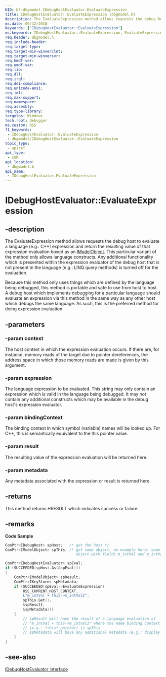 ```yaml
---
UID: NF:dbgmodel.IDebugHostEvaluator.EvaluateExpression
title: IDebugHostEvaluator::EvaluateExpression (dbgmodel.h)
description: The EvaluateExpression method allows requests the debug host to evaluate a language (that is C++) expression and return the resulting value of that expression evaluation boxed as an IModelObject.
ms.date: 09/12/2018
keywords: ["IDebugHostEvaluator::EvaluateExpression"]
ms.keywords: IDebugHostEvaluator::EvaluateExpression, EvaluateExpression, IDebugHostEvaluator.EvaluateExpression, IDebugHostEvaluator::EvaluateExpression, IDebugHostEvaluator.EvaluateExpression
req.header: dbgmodel.h
req.include-header: 
req.target-type: 
req.target-min-winverclnt: 
req.target-min-winversvr: 
req.kmdf-ver: 
req.umdf-ver: 
req.lib: 
req.dll: 
req.irql: 
req.ddi-compliance: 
req.unicode-ansi: 
req.idl: 
req.max-support: 
req.namespace: 
req.assembly: 
req.type-library: 
targetos: Windows
tech.root: debugger
ms.custom: RS5
f1_keywords:
 - IDebugHostEvaluator::EvaluateExpression
 - dbgmodel/IDebugHostEvaluator::EvaluateExpression
topic_type:
 - apiref
api_type:
 - COM
api_location:
 - dbgmodel.h
api_name:
 - IDebugHostEvaluator.EvaluateExpression
---
```


# IDebugHostEvaluator::EvaluateExpression


## -description

The EvaluateExpression method allows requests the debug host to evaluate a language (e.g.: C++) expression and return the resulting value of that expression evaluation boxed as an [IModelObject](nn-dbgmodel-imodelobject.md). This particular variant of the method only allows language constructs. Any additional functionality which is presented within the expression evaluator of the debug host that is not present in the language (e.g.: LINQ query methods) is turned off for the evaluation. 

Because this method only uses things which are defined by the language being debugged, this method is portable and safe to use from host to host. A debug host which implements debugging for a particular language should evaluate an expression via this method in the same way as any other host which debugs the same language. As such, this is the preferred method for doing expression evaluation.

## -parameters

### -param context

The host context in which the expression evaluation occurs. If there are, for instance, memory reads of the target due to pointer dereferences, the address space in which those memory reads are made is given by this argument.

### -param expression

The language expression to be evaluated. This string may only contain an expression which is valid in the language being debugged. It may not contain any additional constructs which may be available in the debug host's expression evaluator.

### -param bindingContext

The binding context in which symbol (variable) names will be looked up. For C++, this is semantically equivalent to the this pointer value.

### -param result

The resulting value of the expression evaluation will be returned here.

### -param metadata

Any metadata associated with the expression or result is returned here.

## -returns

This method returns HRESULT which indicates success or failure.

## -remarks

**Code Sample**

```cpp
ComPtr<IDebugHost> spHost;   /* get the host */
ComPtr<IModelObject> spThis; /* get some object, an example here: some native 
                                object with fields m_intVal and m_intVal2 */

ComPtr<IDebugHostEvaluator> spEval;
if (SUCCEEDED(spHost.As(&spEval)))
{
    ComPtr<IModelObject> spResult;
    ComPtr<IKeyStore> spMetadata;
    if (SUCCEEDED(spEval->EvaluateExpression(
        USE_CURRENT_HOST_CONTEXT, 
        L"m_intVal + this->m_intVal2", 
        spThis.Get(), 
        &spResult, 
        &spMetadata)))
    {
        // spResult will have the result of a language evaluation of 
        // "m_intVal + this->m_intVal2" where the name binding context 
        // (e.g.: *this* pointer) is spThis
        // spMetadata will have any additional metadata (e.g.: display radix, etc...)
    }
}
```

## -see-also

[IDebugHostEvaluator interface](nn-dbgmodel-idebughostevaluator.md)

